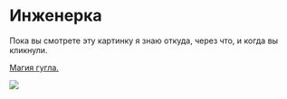 # Инженерка

Пока вы смотрете эту картинку я знаю откуда, через что, и когда вы кликнули.

[Магия гугла.](https://goo.gl/#analytics/goo.gl/HwEYyd/all_time)

![](https://goo.gl/HwEYyd)

